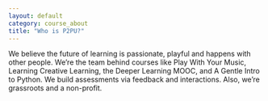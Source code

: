 ```yaml
---
layout: default
category: course_about
title: "Who is P2PU?"
---
```


We believe the future of learning is passionate, playful and happens with other people. We’re the team behind courses like Play With Your Music, Learning Creative Learning, the Deeper Learning MOOC, and A Gentle Intro to Python. We build assessments via feedback and interactions. Also, we’re grassroots and a non-profit.